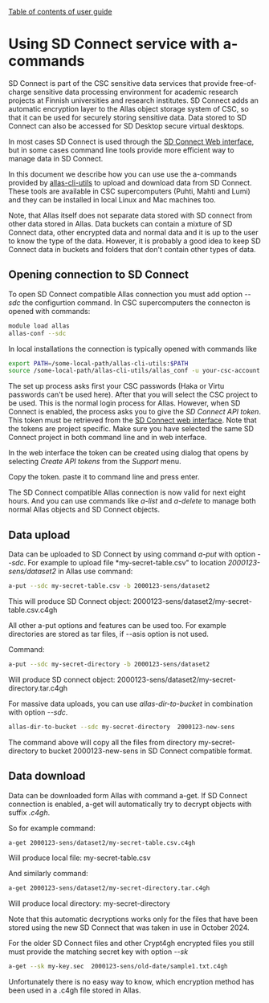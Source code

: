 [Table of contents of user guide](sd-services-toc.md) 

# Using SD Connect service with a-commands

SD Connect is part of the CSC sensitive data services that provide free-of-charge sensitive data processing environment for 
academic research projects at Finnish universities and research institutes. SD Connect adds an automatic encryption layer to the Allas object storage system of CSC, so that it can be used for securely storing sensitive data. Data stored to SD Connect can also be accessed for SD Desktop secure virtual desktops. 

In most cases SD Connect is used through the [SD Connect Web interface](https://sd-connect.csc.fi), but in some cases command line tools
provide more efficient way to manage data in SD Connect.

In this document we describe how you can use use the a-commands provided by [allas-cli-utils](https://github.com/CSCfi/allas-cli-utils) to upload and download data from SD Connect. These tools are available in CSC supercomputers (Puhti, Mahti and Lumi) and they can be installed in local Linux and Mac machines too. 

Note, that Allas itself does not separate data stored with SD connect from other data stored in 
Allas. Data buckets can contain a mixture of SD Connect data, other encrypted data and normal data 
and it is up to the user to know the type of the data. However, it is probably a good idea to keep SD Connect data 
in buckets and folders that don't contain other types of data. 


## Opening connection to SD Connect

To open SD Connect compatible Allas connection you must add option *--sdc* the configurtion command. In CSC supercomputers the connecton is opened with commands:

```bash
module load allas
allas-conf --sdc
```
In local installations the connection is typically opened with commands like

```bash
export PATH=/some-local-path/allas-cli-utils:$PATH
source /some-local-path/allas-cli-utils/allas_conf -u your-csc-account --sdc
```

The set up process asks first your CSC passwords (Haka or Virtu passwords can't be used here).
After that you will select the CSC project to be used. This is the normal login process for Allas.
However, when SD Connect is enabled, the process asks you to give the *SD Connect API token*. This
token must be retrieved from the [SD Connect web interface](https://sd-connect.csc.fi). Note that the tokens
are project specific. Make sure you have selected the same SD Connect project in both command line and in web 
interface.

In the web interface the token can be created using dialog that opens by selecting *Create API tokens* from the *Support* menu.

Copy the token. paste it to command line and press enter.

The SD Connect compatible Allas connection is now valid for next eight hours. And you can use commands like
*a-list* and *a-delete* to manage both normal Allas objects and SD Connect objects.


## Data upload

Data can be uploaded to SD Connect by using command *a-put* with option *--sdc*.
For example to upload file *my-secret-table.csv" to location *2000123-sens/dataset2* in Allas use command:

```bash
a-put --sdc my-secret-table.csv -b 2000123-sens/dataset2
```

This will produce SD Connect object: 2000123-sens/dataset2/my-secret-table.csv.c4gh

All other a-put options and features can be used too. For example directories are
stored as tar files, if --asis option is not used.

Command: 

```bash
a-put --sdc my-secret-directory -b 2000123-sens/dataset2
```

Will produce SD connect object: 2000123-sens/dataset2/my-secret-directory.tar.c4gh

For massive data uploads, you can use *allas-dir-to-bucket* in combination with option *--sdc*.

```bash
allas-dir-to-bucket --sdc my-secret-directory  2000123-new-sens
```

The command above will copy all the files from directory my-secret-directory to bucket 2000123-new-sens in SD Connect compatible format.


## Data download

Data can be downloaded form Allas with command a-get. If SD Connect connection is enabled, a-get will automatically try to decrypt objects with suffix *.c4gh*.

So for example command: 

```bash
a-get 2000123-sens/dataset2/my-secret-table.csv.c4gh
```

Will produce local file: my-secret-table.csv

And similarly command:

```bash
a-get 2000123-sens/dataset2/my-secret-directory.tar.c4gh
```

Will produce local directory: my-secret-directory 

Note that this automatic decryptions works only for the files that have
been stored using the new SD Connect that was taken in use in October 2024.

For the older SD Connect files and other Crypt4gh encrypted files you still must
provide the matching secret key with option *--sk*

```bash
a-get --sk my-key.sec  2000123-sens/old-date/sample1.txt.c4gh
```

Unfortunately there is no easy way to know, which encryption method has been used in
a .c4gh file stored in Allas. 
